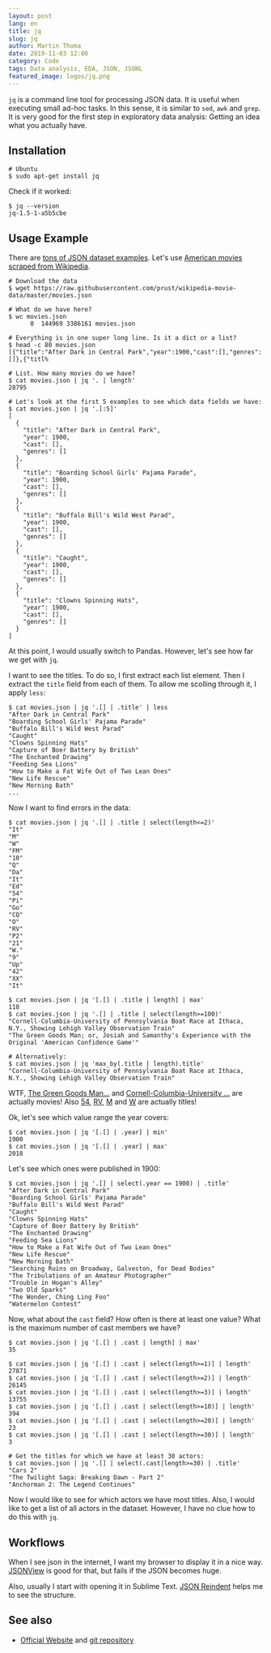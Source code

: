 ```yaml
---
layout: post
lang: en
title: jq
slug: jq
author: Martin Thoma
date: 2019-11-03 12:00
category: Code
tags: Data analysis, EDA, JSON, JSONL
featured_image: logos/jq.png
---
```

`jq` is a command line tool for processing JSON data. It is useful when
executing small ad-hoc tasks. In this sense, it is similar to `sed`, `awk` and
`grep`. It is very good for the first step in exploratory data analysis:
Getting an idea what you actually have.


## Installation

```shell
# Ubuntu
$ sudo apt-get install jq
```

Check if it worked:

```shell
$ jq --version
jq-1.5-1-a5b5cbe
```

## Usage Example

There are [tons of JSON dataset examples](https://github.com/jdorfman/awesome-json-datasets#movies). Let's use [American movies scraped from Wikipedia](https://raw.githubusercontent.com/prust/wikipedia-movie-data/master/movies.json).

```shell
# Download the data
$ wget https://raw.githubusercontent.com/prust/wikipedia-movie-data/master/movies.json

# What do we have here?
$ wc movies.json
      0  144969 3386161 movies.json

# Everything is in one super long line. Is it a dict or a list?
$ head -c 80 movies.json
[{"title":"After Dark in Central Park","year":1900,"cast":[],"genres":[]},{"titl%

# List. How many movies do we have?
$ cat movies.json | jq '. | length'
28795

# Let's look at the first 5 examples to see which data fields we have:
$ cat movies.json | jq '.[:5]'
[
  {
    "title": "After Dark in Central Park",
    "year": 1900,
    "cast": [],
    "genres": []
  },
  {
    "title": "Boarding School Girls' Pajama Parade",
    "year": 1900,
    "cast": [],
    "genres": []
  },
  {
    "title": "Buffalo Bill's Wild West Parad",
    "year": 1900,
    "cast": [],
    "genres": []
  },
  {
    "title": "Caught",
    "year": 1900,
    "cast": [],
    "genres": []
  },
  {
    "title": "Clowns Spinning Hats",
    "year": 1900,
    "cast": [],
    "genres": []
  }
]
```

At this point, I would usually switch to Pandas. However, let's see how far
we get with `jq`.

I want to see the titles. To do so, I first extract each list element. Then
I extract the `title` field from each of them. To allow me scolling through it,
I apply `less`:

```shell
$ cat movies.json | jq '.[] | .title' | less
"After Dark in Central Park"
"Boarding School Girls' Pajama Parade"
"Buffalo Bill's Wild West Parad"
"Caught"
"Clowns Spinning Hats"
"Capture of Boer Battery by British"
"The Enchanted Drawing"
"Feeding Sea Lions"
"How to Make a Fat Wife Out of Two Lean Ones"
"New Life Rescue"
"New Morning Bath"
...
```

Now I want to find errors in the data:

```shell
$ cat movies.json | jq '.[] | .title | select(length<=2)'
"It"
"M"
"W"
"FM"
"10"
"Q"
"Da"
"It"
"Ed"
"54"
"Pi"
"Go"
"CQ"
"O"
"RV"
"P2"
"21"
"W."
"9"
"Up"
"42"
"XX"
"It"

$ cat movies.json | jq '[.[] | .title | length] | max'
110
$ cat movies.json | jq '.[] | .title | select(length>=100)'
"Cornell-Columbia-University of Pennsylvania Boat Race at Ithaca, N.Y., Showing Lehigh Valley Observation Train"
"The Green Goods Man; or, Josiah and Samanthy's Experience with the Original 'American Confidence Game'"

# Alternatively:
$ cat movies.json | jq 'max_by(.title | length).title'
"Cornell-Columbia-University of Pennsylvania Boat Race at Ithaca, N.Y., Showing Lehigh Valley Observation Train"
```

WTF, [The Green Goods Man...](https://www.imdb.com/title/tt0235439/) and
[Cornell-Columbia-University ...](https://www.imdb.com/title/tt0357570/) are
actually movies! Also [54](https://www.imdb.com/title/tt0120577/?ref_=nv_sr_1?ref_=nv_sr_1),
[RV](https://www.imdb.com/title/tt0449089/?ref_=nv_sr_1?ref_=nv_sr_1),
[M](https://www.imdb.com/title/tt0043766/?ref_=fn_al_tt_2) and
[W](https://www.imdb.com/title/tt3166542/?ref_=fn_al_tt_3) are actually titles!

Ok, let's see which value range the year covers:

```shell
$ cat movies.json | jq '[.[] | .year] | min'
1900
$ cat movies.json | jq '[.[] | .year] | max'
2018
```

Let's see which ones were published in 1900:

```shell
$ cat movies.json | jq '.[] | select(.year == 1900) | .title'
"After Dark in Central Park"
"Boarding School Girls' Pajama Parade"
"Buffalo Bill's Wild West Parad"
"Caught"
"Clowns Spinning Hats"
"Capture of Boer Battery by British"
"The Enchanted Drawing"
"Feeding Sea Lions"
"How to Make a Fat Wife Out of Two Lean Ones"
"New Life Rescue"
"New Morning Bath"
"Searching Ruins on Broadway, Galveston, for Dead Bodies"
"The Tribulations of an Amateur Photographer"
"Trouble in Hogan's Alley"
"Two Old Sparks"
"The Wonder, Ching Ling Foo"
"Watermelon Contest"
```

Now, what about the `cast` field? How often is there at least one value? What
is the maximum number of cast members we have?

```shell
$ cat movies.json | jq '[.[] | .cast | length] | max'
35

$ cat movies.json | jq '[.[] | .cast | select(length>=1)] | length'
27871
$ cat movies.json | jq '[.[] | .cast | select(length>=2)] | length'
26145
$ cat movies.json | jq '[.[] | .cast | select(length>=3)] | length'
13755
$ cat movies.json | jq '[.[] | .cast | select(length>=10)] | length'
394
$ cat movies.json | jq '[.[] | .cast | select(length>=20)] | length'
23
$ cat movies.json | jq '[.[] | .cast | select(length>=30)] | length'
3

# Get the titles for which we have at least 30 actors:
$ cat movies.json | jq '.[] | select(.cast|length>=30) | .title'
"Cars 2"
"The Twilight Saga: Breaking Dawn - Part 2"
"Anchorman 2: The Legend Continues"
```

Now I would like to see for which actors we have most titles. Also, I would
like to get a list of all actors in the dataset. However, I have no clue how to
do this with `jq`.


## Workflows

When I see json in the internet, I want my browser to display it in a nice way. [JSONView](https://chrome.google.com/webstore/detail/jsonview/chklaanhfefbnpoihckbnefhakgolnmc?hl=de) is good for that, but fails if the JSON becomes huge.

Also, usually I start with opening it in Sublime Text. [JSON Reindent](https://packagecontrol.io/packages/JSON%20Reindent) helps me to see the structure.

## See also

* [Official Website](https://stedolan.github.io/jq/) and [git repository](https://github.com/stedolan/jq)
